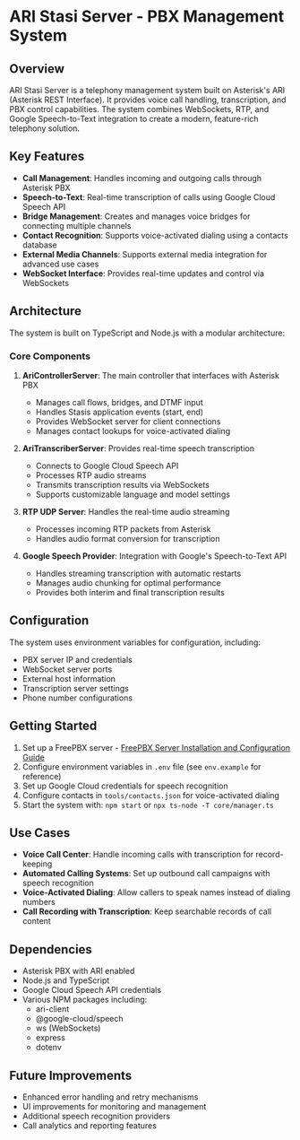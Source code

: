 # ARI Stasi Server - PBX Management System

## Overview

ARI Stasi Server is a telephony management system built on Asterisk's ARI (Asterisk REST Interface). It provides voice call handling, transcription, and PBX control capabilities. The system combines WebSockets, RTP, and Google Speech-to-Text integration to create a modern, feature-rich telephony solution.

## Key Features

- **Call Management**: Handles incoming and outgoing calls through Asterisk PBX
- **Speech-to-Text**: Real-time transcription of calls using Google Cloud Speech API
- **Bridge Management**: Creates and manages voice bridges for connecting multiple channels
- **Contact Recognition**: Supports voice-activated dialing using a contacts database
- **External Media Channels**: Supports external media integration for advanced use cases
- **WebSocket Interface**: Provides real-time updates and control via WebSockets

## Architecture

The system is built on TypeScript and Node.js with a modular architecture:

### Core Components

1. **AriControllerServer**: The main controller that interfaces with Asterisk PBX
   - Manages call flows, bridges, and DTMF input
   - Handles Stasis application events (start, end)
   - Provides WebSocket server for client connections
   - Manages contact lookups for voice-activated dialing

2. **AriTranscriberServer**: Provides real-time speech transcription
   - Connects to Google Cloud Speech API
   - Processes RTP audio streams
   - Transmits transcription results via WebSockets
   - Supports customizable language and model settings

3. **RTP UDP Server**: Handles the real-time audio streaming
   - Processes incoming RTP packets from Asterisk
   - Handles audio format conversion for transcription

4. **Google Speech Provider**: Integration with Google's Speech-to-Text API
   - Handles streaming transcription with automatic restarts
   - Manages audio chunking for optimal performance
   - Provides both interim and final transcription results

## Configuration

The system uses environment variables for configuration, including:
- PBX server IP and credentials
- WebSocket server ports
- External host information
- Transcription server settings
- Phone number configurations

## Getting Started

1. Set up a FreePBX server - [FreePBX Server Installation and Configuration Guide](freepbx-setup.md)
2. Configure environment variables in `.env` file (see `env.example` for reference)
3. Set up Google Cloud credentials for speech recognition
4. Configure contacts in `tools/contacts.json` for voice-activated dialing
5. Start the system with: `npm start` or `npx ts-node -T core/manager.ts`

## Use Cases

- **Voice Call Center**: Handle incoming calls with transcription for record-keeping
- **Automated Calling Systems**: Set up outbound call campaigns with speech recognition
- **Voice-Activated Dialing**: Allow callers to speak names instead of dialing numbers
- **Call Recording with Transcription**: Keep searchable records of call content

## Dependencies

- Asterisk PBX with ARI enabled
- Node.js and TypeScript
- Google Cloud Speech API credentials
- Various NPM packages including:
  - ari-client
  - @google-cloud/speech
  - ws (WebSockets)
  - express
  - dotenv

## Future Improvements

- Enhanced error handling and retry mechanisms
- UI improvements for monitoring and management
- Additional speech recognition providers
- Call analytics and reporting features